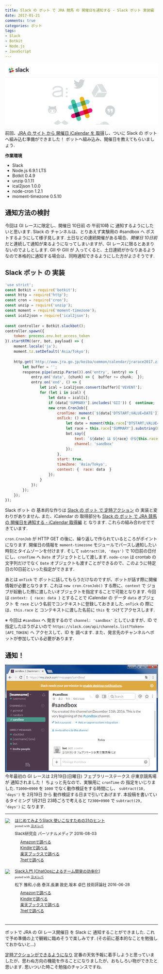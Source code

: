 ```yaml
---
title: Slack の ボット で JRA 競馬 の 開催日を通知する - Slack ボット 実装編
date: 2017-01-21
comments: true
categories: ボット
tags:
- Slack
- Botkit
- Node.js
- JavaScript
---
```


![](/assets/slack/slack.png "Slack")

前回、[JRA の サイト から 開催日 iCalendar を 取得](/2017/01/18/SlackのボットでJRA競馬の開催日を通知する-iCalendar取得編/)し、ついに Slack の ボットへ組み込む準備ができました！ ボットへ組み込み、開催日を教えてもらいましょう.

**作業環境**
- Slack
- Node.js 6.9.1 LTS
- Botkit 0.4.9
- unzip 0.1.11
- ical2json 1.0.0
- node-cron 1.2.1
- moment-timezone 0.5.10


## 通知方法の検討
今回は GI レースに限定し、開催日 10日前 の 午前10時 に 通知するようにしたいと思います. Slack の チャンネルは、とりあえず実験用の #sandbox へ ポストするようにして様子見します.
土日などの連続開催がある場合、*開催日 10日前* だと連続して通知が来るようになってしまいますが、GI レースに限るとあまりないのでよしとします. GII や GIII が 入ってくると、土日連続がかなりあるようなので本格的に通知する場合は、同時通知できるようにした方がよさそうです.


## Slack ボット の 実装
```javascript
'use strict';
const Botkit = require('botkit');
const http = require('http');
const cron = require('cron');
const unzip = require('unzip');
const moment = require('moment-timezone');
const ical2json = require('ical2json');

const controller = Botkit.slackbot();
controller.spawn({
    token: process.env.bot_access_token
}).startRTM((err, bot, payload) => {
    moment.locale('ja');
    moment.tz.setDefault('Asia/Tokyo');

    http.get(`http://www.jra.go.jp/keiba/common/calendar/jrarace2017.zip`, (response) => {
        let buffer = '';
        response.pipe(unzip.Parse()).on('entry', (entry) => {
            entry.on('data', (chunk) => {  buffer += chunk;  });
            entry.on('end', () => {
                let ical = ical2json.convert(buffer)['VEVENT'];
                for (let i in ical) {
                    let data = ical[i];
                    if (data['SUMMARY'].includes('GII')) {  continue;  }
                    new cron.CronJob({
                        cronTime: moment(`${data['DTSTART;VALUE=DATE']}T1000+0900`).subtract(10, 'days').toDate(),
                        onTick: () => {
                            let date = moment(this.race['DTSTART;VALUE=DATE']).format('M/D(ddd)');
                            let race = this.race['SUMMARY'].substring(0, this.race['SUMMARY'].indexOf('('))
                            bot.say({
                                text: `${date} は ${race} ＠${this.race['LOCATION']} だよ`,
                                channel: 'sandbox'
                            });
                        },
                        start: true,
                        timeZone: 'Asia/Tokyo',
                        context: {  race: data  }
                    });
                }
            });
        });
    });
});
```
Slack ボット の 基本的な作りは [Slack の ボット で 定時アクション](/2017/01/12/Slackのボットで定時アクション/) の 実装と変わりがありません. また、iCalendar の 取得部分も [Slack の ボット で JRA 競馬 の 開催日を通知する - iCalendar 取得編](/2017/01/18/SlackのボットでJRA競馬の開催日を通知する-iCalendar取得編/) と なります. これらの組み合わせでできています.

`cron.CronJob` が HTTP GET の後に、繰り返しで作られているところがポイントになります.
開催日の情報を `moment-timezone` モジュールでパースし通知したい時刻とタイムゾーンを付けます. そして `subtract(10, 'days')` で 10日前の日付にし、`cronTime` へ `Date` オブジェクトとして渡します. `node-cron` は crontab の 文字列だけでなく `Date` オブジェクトも渡すことができるので、このように特定日の10日前といった指定ができます.

あとは `onTick` で ボットに話してもらうだけなのですが、ボットが話す際に開催情報が必要となります. これは `new cron.CronJob()` する際に、`context` で ジョブが起動した際に渡したいオブジェクトを指定することで可能となります. 今回は `context: { race: data }` とすることで iCalendar の データ `data` オブジェクト を `race` という名前でコンテキストに登録しておきました.
`onTick` の 際には、`this.race` と コンテキストに渡した名前に `this` を つけてアクセスします.

※ 今回は `#sandbox` へ 発言するので `channel: 'sandbox'` としていますが、ID で 指定したほうがよいので `https://slack.com/api/channels.list?token=[API_TOKEN]` へ アクセスして、ID を 調べます. また、発言先のチャンネルへボットが参加している必要があります.


## 通知！
![](/assets/slack/keiba/06.png)
今年最初の GI レースは 2月19日(日曜日) フェブラリーステークス ＠東京競馬場 が 通知されました！
ちょっと先なので、実験用に `cronTime` の 指定をいじりました. `T1000+0900` を `1000` でなく動作検証をする時間にし、
`subtract(10, 'days')` を 2月19日 から 動作検証する日まで引いてあげます.
本投稿を書いているタイミング 1月21日 23時ごろで考えると `T2300+0900` で `subtract(29, 'days')` に なります.



- - - -
<div class="booklink-box" style="text-align:left;padding-bottom:20px;font-size:small;/zoom: 1;overflow: hidden;"><div class="booklink-image" style="float:left;margin:0 15px 10px 0;"><a href="//af.moshimo.com/af/c/click?a_id=860699&p_id=170&pc_id=185&pl_id=4062&s_v=b5Rz2P0601xu&url=http%3A%2F%2Fwww.amazon.co.jp%2Fexec%2Fobidos%2FASIN%2F4893623265" target="_blank" ><img src="https://images-fe.ssl-images-amazon.com/images/I/51SYfM4adrL._SL160_.jpg" style="border: none;" /></a><img src="//i.moshimo.com/af/i/impression?a_id=860699&p_id=170&pc_id=185&pl_id=4062" width="1" height="1" style="border:none;"></div><div class="booklink-info" style="line-height:120%;/zoom: 1;overflow: hidden;"><div class="booklink-name" style="margin-bottom:10px;line-height:120%"><a href="//af.moshimo.com/af/c/click?a_id=860699&p_id=170&pc_id=185&pl_id=4062&s_v=b5Rz2P0601xu&url=http%3A%2F%2Fwww.amazon.co.jp%2Fexec%2Fobidos%2FASIN%2F4893623265" target="_blank" >はじめてみようSlack 使いこなすための31のヒント</a><img src="//i.moshimo.com/af/i/impression?a_id=860699&p_id=170&pc_id=185&pl_id=4062" width="1" height="1" style="border:none;"><div class="booklink-powered-date" style="font-size:8pt;margin-top:5px;font-family:verdana;line-height:120%">posted with <a href="https://yomereba.com" rel="nofollow" target="_blank">ヨメレバ</a></div></div><div class="booklink-detail" style="margin-bottom:5px;">Slack研究会 パーソナルメディア 2016-08-03    </div><div class="booklink-link2" style="margin-top:10px;"><div class="shoplinkamazon" style="margin-right:5px;background: url('//img.yomereba.com/yl.gif') 0 0 no-repeat;padding: 2px 0 2px 18px;white-space: nowrap;"><a href="//af.moshimo.com/af/c/click?a_id=860699&p_id=170&pc_id=185&pl_id=4062&s_v=b5Rz2P0601xu&url=http%3A%2F%2Fwww.amazon.co.jp%2Fexec%2Fobidos%2FASIN%2F4893623265" target="_blank" >Amazonで調べる</a><img src="//i.moshimo.com/af/i/impression?a_id=860699&p_id=170&pc_id=185&pl_id=4062" width="1" height="1" style="border:none;"></div><div class="shoplinkkindle" style="margin-right:5px;background: url('//img.yomereba.com/yl.gif') 0 0 no-repeat;padding: 2px 0 2px 18px;white-space: nowrap;"><a href="//af.moshimo.com/af/c/click?a_id=860699&p_id=170&pc_id=185&pl_id=4062&s_v=b5Rz2P0601xu&url=http%3A%2F%2Fwww.amazon.co.jp%2Fexec%2Fobidos%2FASIN%2FB01L7HCBT2%2F" target="_blank" >Kindleで調べる</a><img src="//i.moshimo.com/af/i/impression?a_id=860699&p_id=170&pc_id=185&pl_id=4062" width="1" height="1" style="border:none;"></div><div class="shoplinkrakuten" style="margin-right:5px;background: url('//img.yomereba.com/yl.gif') 0 -50px no-repeat;padding: 2px 0 2px 18px;white-space: nowrap;"><a href="//af.moshimo.com/af/c/click?a_id=862013&p_id=56&pc_id=56&pl_id=637&s_v=b5Rz2P0601xu&url=http%3A%2F%2Fbooks.rakuten.co.jp%2Frb%2F14364488%2F" target="_blank" >楽天ブックスで調べる</a><img src="//i.moshimo.com/af/i/impression?a_id=862013&p_id=56&pc_id=56&pl_id=637" width="1" height="1" style="border:none;"></div>            <div class="shoplinkseven" style="margin-right:5px;background: url('//img.yomereba.com/yl.gif') 0 -100px no-repeat;padding: 2px 0 2px 18px;white-space: nowrap;"><a href="//af.moshimo.com/af/c/click?a_id=860693&p_id=932&pc_id=1188&pl_id=12456&s_v=b5Rz2P0601xu&url=http%3A%2F%2F7net.omni7.jp%2Fsearch%2F%3FsearchKeywordFlg%3D1%26keyword%3D4-89-362326-3%2520%257C%25204-893-62326-3%2520%257C%25204-8936-2326-3%2520%257C%25204-89362-326-3%2520%257C%25204-893623-26-3%2520%257C%25204-8936232-6-3" target="_blank" >7netで調べる<img src="//i.moshimo.com/af/i/impression?a_id=860693&p_id=932&pc_id=1188&pl_id=12456" width="1" height="1" style="border:none;"></a></div>                          </div></div><div class="booklink-footer" style="clear: left"></div></div>

<div class="booklink-box" style="text-align:left;padding-bottom:20px;font-size:small;/zoom: 1;overflow: hidden;"><div class="booklink-image" style="float:left;margin:0 15px 10px 0;"><a href="//af.moshimo.com/af/c/click?a_id=860699&p_id=170&pc_id=185&pl_id=4062&s_v=b5Rz2P0601xu&url=http%3A%2F%2Fwww.amazon.co.jp%2Fexec%2Fobidos%2FASIN%2F4774182389" target="_blank" ><img src="https://images-fe.ssl-images-amazon.com/images/I/51g9K9r7quL._SL160_.jpg" style="border: none;" /></a><img src="//i.moshimo.com/af/i/impression?a_id=860699&p_id=170&pc_id=185&pl_id=4062" width="1" height="1" style="border:none;"></div><div class="booklink-info" style="line-height:120%;/zoom: 1;overflow: hidden;"><div class="booklink-name" style="margin-bottom:10px;line-height:120%"><a href="//af.moshimo.com/af/c/click?a_id=860699&p_id=170&pc_id=185&pl_id=4062&s_v=b5Rz2P0601xu&url=http%3A%2F%2Fwww.amazon.co.jp%2Fexec%2Fobidos%2FASIN%2F4774182389" target="_blank" >Slack入門 [ChatOpsによるチーム開発の効率化]</a><img src="//i.moshimo.com/af/i/impression?a_id=860699&p_id=170&pc_id=185&pl_id=4062" width="1" height="1" style="border:none;"><div class="booklink-powered-date" style="font-size:8pt;margin-top:5px;font-family:verdana;line-height:120%">posted with <a href="https://yomereba.com" rel="nofollow" target="_blank">ヨメレバ</a></div></div><div class="booklink-detail" style="margin-bottom:5px;">松下 雅和,小島 泰洋,長瀬 敦史,坂本 卓巳 技術評論社 2016-06-28    </div><div class="booklink-link2" style="margin-top:10px;"><div class="shoplinkamazon" style="margin-right:5px;background: url('//img.yomereba.com/yl.gif') 0 0 no-repeat;padding: 2px 0 2px 18px;white-space: nowrap;"><a href="//af.moshimo.com/af/c/click?a_id=860699&p_id=170&pc_id=185&pl_id=4062&s_v=b5Rz2P0601xu&url=http%3A%2F%2Fwww.amazon.co.jp%2Fexec%2Fobidos%2FASIN%2F4774182389" target="_blank" >Amazonで調べる</a><img src="//i.moshimo.com/af/i/impression?a_id=860699&p_id=170&pc_id=185&pl_id=4062" width="1" height="1" style="border:none;"></div><div class="shoplinkkindle" style="margin-right:5px;background: url('//img.yomereba.com/yl.gif') 0 0 no-repeat;padding: 2px 0 2px 18px;white-space: nowrap;"><a href="//af.moshimo.com/af/c/click?a_id=860699&p_id=170&pc_id=185&pl_id=4062&s_v=b5Rz2P0601xu&url=http%3A%2F%2Fwww.amazon.co.jp%2Fexec%2Fobidos%2FASIN%2FB01HI2TD28%2F" target="_blank" >Kindleで調べる</a><img src="//i.moshimo.com/af/i/impression?a_id=860699&p_id=170&pc_id=185&pl_id=4062" width="1" height="1" style="border:none;"></div><div class="shoplinkrakuten" style="margin-right:5px;background: url('//img.yomereba.com/yl.gif') 0 -50px no-repeat;padding: 2px 0 2px 18px;white-space: nowrap;"><a href="//af.moshimo.com/af/c/click?a_id=862013&p_id=56&pc_id=56&pl_id=637&s_v=b5Rz2P0601xu&url=http%3A%2F%2Fbooks.rakuten.co.jp%2Frb%2F14263497%2F" target="_blank" >楽天ブックスで調べる</a><img src="//i.moshimo.com/af/i/impression?a_id=862013&p_id=56&pc_id=56&pl_id=637" width="1" height="1" style="border:none;"></div>           <div class="shoplinkseven" style="margin-right:5px;background: url('//img.yomereba.com/yl.gif') 0 -100px no-repeat;padding: 2px 0 2px 18px;white-space: nowrap;"><a href="//af.moshimo.com/af/c/click?a_id=860693&p_id=932&pc_id=1188&pl_id=12456&s_v=b5Rz2P0601xu&url=http%3A%2F%2F7net.omni7.jp%2Fsearch%2F%3FsearchKeywordFlg%3D1%26keyword%3D4-77-418238-4%2520%257C%25204-774-18238-4%2520%257C%25204-7741-8238-4%2520%257C%25204-77418-238-4%2520%257C%25204-774182-38-4%2520%257C%25204-7741823-8-4" target="_blank" >7netで調べる<img src="//i.moshimo.com/af/i/impression?a_id=860693&p_id=932&pc_id=1188&pl_id=12456" width="1" height="1" style="border:none;"></a></div>                          </div></div><div class="booklink-footer" style="clear: left"></div></div>



- - - -
ボットで JRA の GI レース開催日 を Slack に 通知することができました. これで予め準備の上で観戦に臨めそうで楽しみです. (その前に基本的なことを勉強しておかないと...)

[定時アクションができるようになり](/2017/01/12/Slackのボットで定時アクション/) 定番の天気予報に着手しようと思っていましたが、思わぬ方向の機能を作ることになりましたが、おもしろい物ができたと思います. 思いついた時こそ勉強のチャンスですね.
